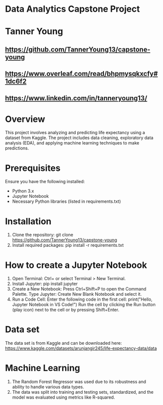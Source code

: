 # Data Analytics Capstone Project
# Tanner Young
## https://github.com/TannerYoung13/capstone-young
## https://www.overleaf.com/read/bhpmysqkxcfy#1dc6f2
## https://www.linkedin.com/in/tanneryoung13/

# Overview
This project involves analyzing and predicting life expectancy using a dataset from Kaggle. The project includes data cleaning, exploratory data analysis (EDA), and applying machine learning techniques to make predictions.

# Prerequisites
Ensure you have the following installed:
- Python 3.x
- Jupyter Notebook
- Necessary Python libraries (listed in requirements.txt)

# Installation
1. Clone the repository:
   git clone https://github.com/TannerYoung13/capstone-young
2. Install required packages: pip install -r requirements.txt

# How to create a Jupyter Notebook
1. Open Terminal: Ctrl+ or select Terminal > New Terminal.
2. Install Jupyter: pip install jupyter
3. Create a New Notebook: Press Ctrl+Shift+P to open the Command Palette.
Type Jupyter: Create New Blank Notebook and select it.
4. Run a Code Cell: Enter the following code in the first cell:
print("Hello, Jupyter Notebook in VS Code!")
Run the cell by clicking the Run button (play icon) next to the cell or by pressing Shift+Enter.

# Data set
The data set is from Kaggle and can be downloaded here: https://www.kaggle.com/datasets/arunjangir245/life-expectancy-data/data

# Machine Learning 
1. The Random Forest Regressor was used due to its robustness and ability to handle various data types.
2. The data was split into training and testing sets, standardized, and the model was evaluated using metrics like R-squared.